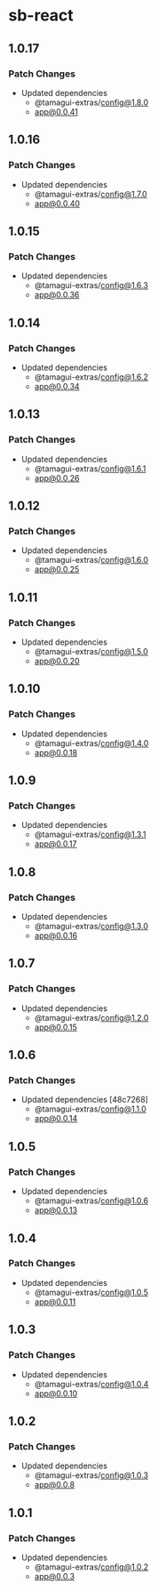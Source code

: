 # sb-react

## 1.0.17

### Patch Changes

- Updated dependencies
  - @tamagui-extras/config@1.8.0
  - app@0.0.41

## 1.0.16

### Patch Changes

- Updated dependencies
  - @tamagui-extras/config@1.7.0
  - app@0.0.40

## 1.0.15

### Patch Changes

- Updated dependencies
  - @tamagui-extras/config@1.6.3
  - app@0.0.36

## 1.0.14

### Patch Changes

- Updated dependencies
  - @tamagui-extras/config@1.6.2
  - app@0.0.34

## 1.0.13

### Patch Changes

- Updated dependencies
  - @tamagui-extras/config@1.6.1
  - app@0.0.26

## 1.0.12

### Patch Changes

- Updated dependencies
  - @tamagui-extras/config@1.6.0
  - app@0.0.25

## 1.0.11

### Patch Changes

- Updated dependencies
  - @tamagui-extras/config@1.5.0
  - app@0.0.20

## 1.0.10

### Patch Changes

- Updated dependencies
  - @tamagui-extras/config@1.4.0
  - app@0.0.18

## 1.0.9

### Patch Changes

- Updated dependencies
  - @tamagui-extras/config@1.3.1
  - app@0.0.17

## 1.0.8

### Patch Changes

- Updated dependencies
  - @tamagui-extras/config@1.3.0
  - app@0.0.16

## 1.0.7

### Patch Changes

- Updated dependencies
  - @tamagui-extras/config@1.2.0
  - app@0.0.15

## 1.0.6

### Patch Changes

- Updated dependencies [48c7268]
  - @tamagui-extras/config@1.1.0
  - app@0.0.14

## 1.0.5

### Patch Changes

- Updated dependencies
  - @tamagui-extras/config@1.0.6
  - app@0.0.13

## 1.0.4

### Patch Changes

- Updated dependencies
  - @tamagui-extras/config@1.0.5
  - app@0.0.11

## 1.0.3

### Patch Changes

- Updated dependencies
  - @tamagui-extras/config@1.0.4
  - app@0.0.10

## 1.0.2

### Patch Changes

- Updated dependencies
  - @tamagui-extras/config@1.0.3
  - app@0.0.8

## 1.0.1

### Patch Changes

- Updated dependencies
  - @tamagui-extras/config@1.0.2
  - app@0.0.3
